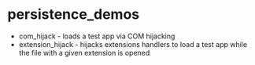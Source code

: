 # persistence_demos

+ com_hijack - loads a test app via COM hijacking
+ extension_hijack - hijacks extensions handlers to load a test app while the file with a given extension is opened

